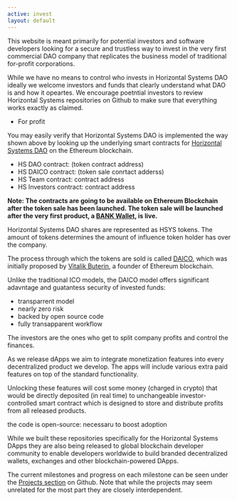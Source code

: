 ```yaml
---
active: invest
layout: default
---
```


This website is meant primarily for potential investors and software developers looking for a secure and trustless way to invest in the very first commercial DAO company that replicates the business model of traditional for-profit corporations.

While we have no means to control who invests in Horizontal Systems DAO ideally we welcome investors and funds that clearly understand what DAO is and how it opeartes. We encourage poetntial investors to review Horizontal Systems repositories on Github to make sure that everything works exactly as claimed.








 - For profit

You may easily verify that Horizontal Systems DAO is implemented the way shown above by looking up the underlying smart contracts for [Horizontal Systems DAO](https://github.com/horizontalsystems/daico-smart-contracts  ) on the Ethereum blockchain.

- HS DAO contract: (token contract address)
- HS DAICO contract: (token sale conrtact adderss)
- HS Team contract: contract address
- HS Investors contract: contract address

**Note: The contracts are going to be available on Ethereum Blockchain after the token sale has been launched. The token sale will be launched after the very first product, a [BANK Wallet](https://github.com/orgs/horizontalsystems/projects/2), is live.**

Horizontal Systems DAO shares are represented as HSYS tokens. The amount of tokens determines the amount of influence token holder has over the company.

The process through which the tokens are sold is called [DAICO](https://cointelegraph.com/explained/what-is-a-daico-explained), which was initially proposed by [Vitalik Buterin](https://en.wikipedia.org/wiki/Vitalik_Buterin), a founder of Ethereum blockchain.


Unlike the traditional ICO models, the DAICO model offers significant adavntage and guatantess security of invested funds:

- transparrent model
- nearly zero risk
- backed by open source code
- fully transapparent workflow

The investors are the ones who get to split company profits and control the finances.

As we release dApps we aim to integrate monetization features into every decentralized product we develop. The apps will include various extra paid features on top of the standard functionality.

Unlocking these features will cost some money (charged in crypto) that would be directly deposited (in real time) to unchangeable investor-controlled smart contract which is designed to store and distribute profits from all released products.


the code is open-source: necessaru to boost adoption

While we built these repositories specifically for the Horizontal Systems DApps they are also being released to global blockchain developer community to enable developers worldwide to build branded decentralized wallets, exchanges and other blockchain-powered DApps.

The current milestones and progress on each milestone can be seen under the [Projects section](https://github.com/orgs/horizontalsystems/projects) on Github. Note that while the projects may seem unrelated for the most part they are closely interdependent.

